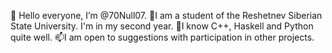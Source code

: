 👋 Hello everyone, I’m @70Null07.
👀I am a student of the Reshetnev Siberian State University. I'm in my second year.
🌱I know C++, Haskell and Python quite well.
📫I am open to suggestions with participation in other projects.
<!---
- 👋 Hi, I’m @70Null07
- 👀 I’m interested in ...
- 🌱 I’m currently learning С++
- 💞️ I’m looking to collaborate on ...
- 📫 How to reach me ...
--->
<!---
70Null07/70Null07 is a ✨ special ✨ repository because its `README.md` (this file) appears on your GitHub profile.
You can click the Preview link to take a look at your changes.
--->
